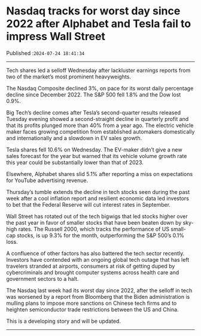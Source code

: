 # Nasdaq tracks for worst day since 2022 after Alphabet and Tesla fail to impress Wall Street

Published :`2024-07-24 18:41:34`

---

Tech shares led a selloff Wednesday after lackluster earnings reports from two of the market’s most prominent heavyweights.

The Nasdaq Composite declined 3%, on pace for its worst daily percentage decline since December 2022. The S&P 500 fell 1.8% and the Dow lost 0.9%.

Big Tech’s decline comes after Tesla’s second-quarter results released Tuesday evening showed a second-straight decline in quarterly profit and that its profits plunged more than 40% from a year ago. The electric vehicle maker faces growing competition from established automakers domestically and internationally and a slowdown in EV sales growth.

Tesla shares fell 10.6% on Wednesday. The EV-maker didn’t give a new sales forecast for the year but warned that its vehicle volume growth rate this year could be substantially lower than that of 2023.

Elsewhere, Alphabet shares slid 5.1% after reporting a miss on expectations for YouTube advertising revenue.

Thursday’s tumble extends the decline in tech stocks seen during the past week after a cool inflation report and resilient economic data led investors to bet that the Federal Reserve will cut interest rates in September.

Wall Street has rotated out of the tech bigwigs that led stocks higher over the past year in favor of smaller stocks that have been beaten down by sky-high rates. The Russell 2000, which tracks the performance of US small-cap stocks, is up 9.3% for the month, outperforming the S&P 500’s 0.1% loss.

A confluence of other factors has also battered the tech sector recently. Investors have contended with an ongoing global tech outage that has left travelers stranded at airports, consumers at risk of getting duped by cybercriminals and brought computer systems across health care and government sectors to a halt.

The Nasdaq last week had its worst day since 2022, after the selloff in tech was worsened by a report from Bloomberg that the Biden administration is mulling plans to impose more sanctions on Chinese tech firms and to heighten semiconductor trade restrictions between the US and China.

This is a developing story and will be updated.

---

